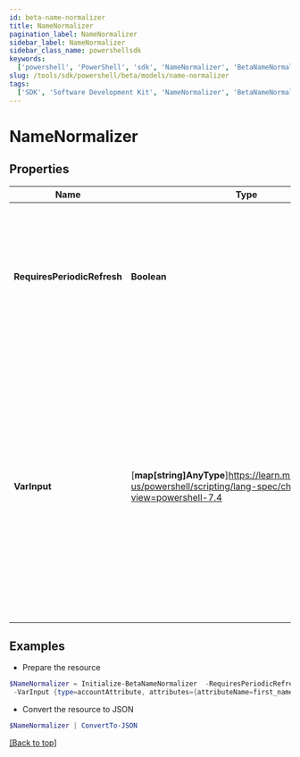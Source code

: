 ```yaml
---
id: beta-name-normalizer
title: NameNormalizer
pagination_label: NameNormalizer
sidebar_label: NameNormalizer
sidebar_class_name: powershellsdk
keywords:
  ['powershell', 'PowerShell', 'sdk', 'NameNormalizer', 'BetaNameNormalizer']
slug: /tools/sdk/powershell/beta/models/name-normalizer
tags:
  ['SDK', 'Software Development Kit', 'NameNormalizer', 'BetaNameNormalizer']
---
```


# NameNormalizer

## Properties

| Name | Type | Description | Notes |
| --- | --- | --- | --- |
| **RequiresPeriodicRefresh** | **Boolean** | A value that indicates whether the transform logic should be re-evaluated every evening as part of the identity refresh process | [optional] [default to $false] |
| **VarInput** | [**map[string]AnyType**]https://learn.microsoft.com/en-us/powershell/scripting/lang-spec/chapter-04?view=powershell-7.4 | This is an optional attribute that can explicitly define the input data which will be fed into the transform logic. If input is not provided, the transform will take its input from the source and attribute combination configured via the UI. | [optional] |

## Examples

- Prepare the resource

```powershell
$NameNormalizer = Initialize-BetaNameNormalizer  -RequiresPeriodicRefresh false `
 -VarInput {type=accountAttribute, attributes={attributeName=first_name, sourceName=Source}}
```

- Convert the resource to JSON

```powershell
$NameNormalizer | ConvertTo-JSON
```

[[Back to top]](#)
